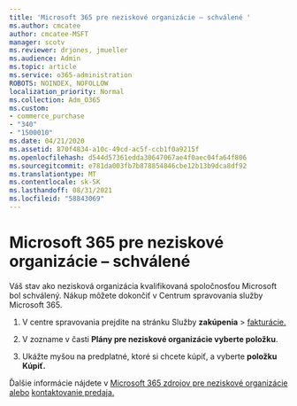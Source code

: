 ```yaml
---
title: 'Microsoft 365 pre neziskové organizácie – schválené '
ms.author: cmcatee
author: cmcatee-MSFT
manager: scotv
ms.reviewer: drjones, jmueller
ms.audience: Admin
ms.topic: article
ms.service: o365-administration
ROBOTS: NOINDEX, NOFOLLOW
localization_priority: Normal
ms.collection: Adm_O365
ms.custom:
- commerce_purchase
- "340"
- "1500010"
ms.date: 04/21/2020
ms.assetid: 870f4834-a10c-49cd-ac5f-ccb1f0a9215f
ms.openlocfilehash: d544d57361edda30647067ae4f0aec04fa64f806
ms.sourcegitcommit: e781da003fb7b878854846cbe12b13b9dca8df92
ms.translationtype: MT
ms.contentlocale: sk-SK
ms.lasthandoff: 08/31/2021
ms.locfileid: "58843069"
---
```

# <a name="microsoft-365-for-nonprofits---approved"></a>Microsoft 365 pre neziskové organizácie – schválené

Váš stav ako nezisková organizácia kvalifikovaná spoločnosťou Microsoft bol schválený. Nákup môžete dokončiť v Centrum spravovania služby Microsoft 365.

1. V centre spravovania prejdite na stránku Služby **zakúpenia** \> [fakturácie.](https://go.microsoft.com/fwlink/p/?linkid=868433)

2. V zozname v časti **Plány pre neziskové organizácie vyberte položku**.

3. Ukážte myšou na predplatné, ktoré si chcete kúpiť, a vyberte **položku Kúpiť.**

Ďalšie informácie nájdete v [Microsoft 365 zdrojov pre neziskové organizácie alebo](https://www.microsoft.com/nonprofits/microsoft-365) [kontaktovanie predaja.](https://www.microsoft.com/nonprofits/contact-us)
